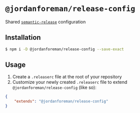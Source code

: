 # `@jordanforeman/release-config`

Shared [`semantic-release`](https://github.com/semantic-release/semantic-release) configuration

## Installation

```bash
$ npm i -D @jordanforeman/release-config --save-exact
```

## Usage

1. Create a `.releaserc` file at the root of your repository
2. Customize your newly created `.releaserc` file to extend `@jordanforeman/release-config` (like so):

```json
{
    "extends": "@jordanforeman/release-config"
}
```
